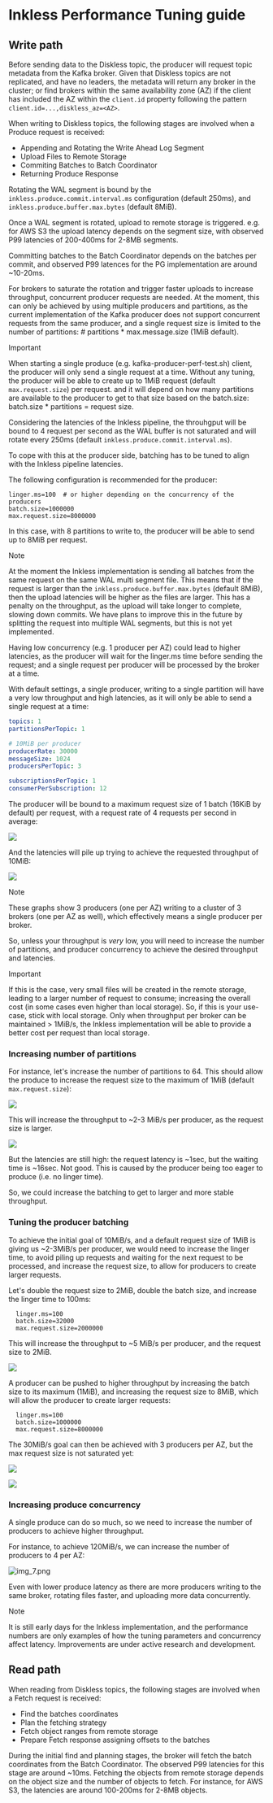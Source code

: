 # Inkless Performance Tuning guide

## Write path

Before sending data to the Diskless topic, the producer will request topic metadata from the Kafka broker.
Given that Diskless topics are not replicated, and have no leaders, the metadata will return any broker in the cluster;
or find brokers within the same availability zone (AZ) if the client has included the AZ within the `client.id` property
following the pattern `client.id=...,diskless_az=<AZ>`. 

When writing to Diskless topics, the following stages are involved when a Produce request is received:

- Appending and Rotating the Write Ahead Log Segment
- Upload Files to Remote Storage
- Commiting Batches to Batch Coordinator
- Returning Produce Response

Rotating the WAL segment is bound by the `inkless.produce.commit.interval.ms` configuration (default 250ms),
and `inkless.produce.buffer.max.bytes` (default 8MiB).

Once a WAL segment is rotated, upload to remote storage is triggered.
e.g. for AWS S3 the upload latency depends on the segment size, with observed P99 latencies of 200-400ms for 2-8MB segments.

Committing batches to the Batch Coordinator depends on the batches per commit, and observed P99 latences for the PG implementation are around ~10-20ms.

For brokers to saturate the rotation and trigger faster uploads to increase throughput, concurrent producer requests are needed.
At the moment, this can only be achieved by using multiple producers and partitions, 
as the current implementation of the Kafka producer does not support concurrent requests from the same producer,
and a single request size is limited to the number of partitions: # partitions * max.message.size (1MiB default).

> [!IMPORTANT]
> When starting a single produce (e.g. kafka-producer-perf-test.sh) client, the producer will only send a single request at a time.
> Without any tuning, the producer will be able to create up to 1MiB request (default `max.request.size`) per request.
> and it will depend on how many partitions are available to the producer to get to that size
> based on the batch.size: batch.size * partitions = request size.
> 
> Considering the latencies of the Inkless pipeline, the throuhgput will be bound to 4 request per second
> as the WAL buffer is not saturated and will rotate every 250ms (default `inkless.produce.commit.interval.ms`).

To cope with this at the producer side, batching has to be tuned to align with the Inkless pipeline latencies.

The following configuration is recommended for the producer:

```properties
linger.ms=100  # or higher depending on the concurrency of the producers
batch.size=1000000
max.request.size=8000000
```

In this case, with 8 partitions to write to, the producer will be able to send up to 8MiB per request.

> [!NOTE]
> At the moment the Inkless implementation is sending all batches from the same request on the same WAL multi segment file.
> This means that if the request is larger than the `inkless.produce.buffer.max.bytes` (default 8MiB),
> then the upload latencies will be higher as the files are larger.
> This has a penalty on the throughput, as the upload will take longer to complete, slowing down commits.
> We have plans to improve this in the future by splitting the request into multiple WAL segments,
> but this is not yet implemented.

Having low concurrency (e.g. 1 producer per AZ) could lead to higher latencies, 
as the producer will wait for the linger.ms time before sending the request;
and a single request per producer will be processed by the broker at a time.

With default settings, a single producer, writing to a single partition will have a very low throughput and high latencies, 
as it will only be able to send a single request at a time:

```yaml
topics: 1
partitionsPerTopic: 1

# 10MiB per producer
producerRate: 30000
messageSize: 1024
producersPerTopic: 3

subscriptionsPerTopic: 1
consumerPerSubscription: 12
```

The producer will be bound to a maximum request size of 1 batch (16KiB by default) per request, 
with a request rate of 4 requests per second in average:

![](./img/request-rate-1.png)

And the latencies will pile up trying to achieve the requested throughput of 10MiB:

![](./img/produce-latency-1.png)

> [!NOTE]
> These graphs show 3 producers (one per AZ) writing to a cluster of 3 brokers (one per AZ as well),
> which effectively means a single producer per broker.

So, unless your throughput is _very_ low, you will need to increase the number of partitions, 
and producer concurrency to achieve the desired throughput and latencies.

> [!IMPORTANT]
> If this is the case, very small files will be created in the remote storage,
> leading to a larger number of request to consume; increasing the overall cost (in some cases even higher than local storage).
> So, if this is your use-case, stick with local storage.
> Only when throughput per broker can be maintained > 1MiB/s,
> the Inkless implementation will be able to provide a better cost per request than local storage.

### Increasing number of partitions

For instance, let's increase the number of partitions to 64.
This should allow the produce to increase the request size to the maximum of 1MiB (default `max.request.size`):

![](./img/produce-rate-2.png)

This will increase the throughput to ~2-3 MiB/s per producer, as the request size is larger.

![](./img/throughput-2.png)

But the latencies are still high: the request latency is ~1sec, but the waiting time is ~16sec. Not good.
This is caused by the producer being too eager to produce (i.e. no linger time).

So, we could increase the batching to get to larger and more stable throughput.

### Tuning the producer batching

To achieve the initial goal of 10MiB/s, and a default request size of 1MiB is giving us ~2-3MiB/s per producer,
we would need to increase the linger time, to avoid piling up requests and waiting for the next request to be processed,
and increase the request size, to allow for producers to create larger requests.

Let's double the request size to 2MiB, double the batch size, and increase the linger time to 100ms:

```properties
  linger.ms=100
  batch.size=32000
  max.request.size=2000000
```

This will increase the throughput to ~5 MiB/s per producer, and the request size to 2MiB.

![](./img/throughput-3.png)

A producer can be pushed to higher throughput by increasing the batch size to its maximum (1MiB),
and increasing the request size to 8MiB, which will allow the producer to create larger requests:

```properties
  linger.ms=100
  batch.size=1000000
  max.request.size=8000000
```

The 30MiB/s goal can then be achieved with 3 producers per AZ, but the max request size is not saturated yet:

![](./img/throughput-4.png)

![](./img/produce-rate-4.png)

### Increasing produce concurrency

A single produce can do so much, so we need to increase the number of producers to achieve higher throughput.

For instance, to achieve 120MiB/s, we can increase the number of producers to 4 per AZ:

![img_7.png](./img/throughput-5.png)

Even with lower produce latency as there are more producers writing to the same broker, rotating files faster, and uploading more data concurrently.

> [!NOTE]
> It is still early days for the Inkless implementation, and the performance numbers are only examples of how the tuning parameters and concurrency affect latency. 
> Improvements are under active research and development.

## Read path

When reading from Diskless topics, the following stages are involved when a Fetch request is received:

- Find the batches coordinates
- Plan the fetching strategy
- Fetch object ranges from remote storage
- Prepare Fetch response assigning offsets to the batches

During the initial find and planning stages, the broker will fetch the batch coordinates from the Batch Coordinator.
The observed P99 latencies for this stage are around ~10ms.
Fetching the objects from remote storage depends on the object size and the number of objects to fetch.
For instance, for AWS S3, the latencies are around 100-200ms for 2-8MB objects.
